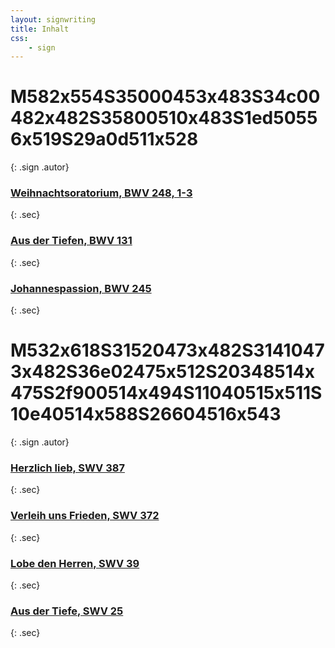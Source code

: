 ```yaml
---
layout: signwriting
title: Inhalt
css:
    - sign
---
```


<!--
https://www.signbank.org/signpuddle2.0/searchword.php
https://www.sutton-signwriting.io/signmaker
-->

<style>
  .signs {
    row-gap: 0;
  }
  .autor {
    border: 4px dotted cornflowerblue;
    border-radius: 0.5em;
    padding: 1em;
    margin-top: 2em;
    margin-left: 1em;
  }
  .werke div {
    flex: 1 0 30%
  }
</style>

<!-- ############################### WERKE J.S. BACH ############## -->

# M582x554S35000453x483S34c00482x482S35800510x483S1ed50556x519S29a0d511x528
{: .sign .autor}

<div class="werke parts">
<div class="part">

### [Weihnachtsoratorium, BWV 248, 1-3](wo/)
{: .sec}

<!--
<div class="part-list">

- 
  + M552x619S36500452x482S34c00482x482S34800512x482S15b30503x535S15b38489x535S28805507x567S2881d476x567S28a05504x584S28a1d472x583S15a50540x591S15a50456x592
  + M528x564S34400482x483S1ed20469x545S2d608499x539
  + M549x636S2880c520x551S1f540506x567S2881c479x596S28804509x597S1f548480x567S1f527505x527S1f52f473x526S1f557527x615S1f55f452x614S28814471x550S34400482x483
</div>

</div>

<div class="part">
-->

### [Aus der Tiefen, BWV 131](k131/)
{: .sec}

<!--
<div class="part-list">

- 
  + M536x604S15a1a488x553S10000489x574S22b00520x542S31600482x483
</div>

</div>

<div class="part">
-->
### [Johannespassion, BWV 245](jp/)
{: .sec}

<!--
<div class="part-list">

-  
  + M521x598S19220500x423S2a20c480x403S17610500x446S11502485x466S1f720496x485S11950493x504S11950493x534S14a20501x564S20320500x583
  + M542x608S20e00479x546S2fc04489x597S1f551521x529S1f559455x527S2eb04505x562S2eb48473x561S20e00505x546S30e00482x483

</div>
-->
</div>
</div>

<!-- ############################### WERKE HEINRICH SCHÜTZ ############## -->
# M532x618S31520473x482S31410473x482S36e02475x512S20348514x475S2f900514x494S11040515x511S10e40514x588S26604516x543
{: .sign .autor}

<div class="werke parts">
<div class="part">

### [Herzlich lieb, SWV 387](schuetz/swv387_01)
{: .sec}

### [Verleih uns Frieden, SWV 372](schuetz/swv372)
{: .sec}

### [Lobe den Herren, SWV 39](schuetz/swv039)
{: .sec}

### [Aus der Tiefe, SWV 25](schuetz/swv025)
{: .sec}

</div>
</div>
